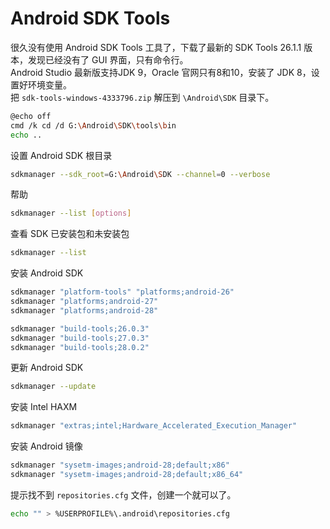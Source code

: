 # Android SDK Tools       
很久没有使用 Android SDK Tools 工具了，下载了最新的 SDK Tools 26.1.1 版本，发现已经没有了 GUI 界面，只有命令行。        
Android Studio 最新版支持JDK 9，Oracle 官网只有8和10，安装了 JDK 8，设置好环境变量。            
把 `sdk-tools-windows-4333796.zip` 解压到 `\Android\SDK` 目录下。         
```sh
@echo off
cmd /k cd /d G:\Android\SDK\tools\bin
echo ..
```
设置 Android SDK 根目录       
```sh
sdkmanager --sdk_root=G:\Android\SDK --channel=0 --verbose
```
帮助          
```sh
sdkmanager --list [options]
```
查看 SDK 已安装包和未安装包          
```sh
sdkmanager --list
```
安装 Android SDK          
```sh
sdkmanager "platform-tools" "platforms;android-26"
sdkmanager "platforms;android-27"
sdkmanager "platforms;android-28"
```
```sh
sdkmanager "build-tools;26.0.3"
sdkmanager "build-tools;27.0.3"
sdkmanager "build-tools;28.0.2"
```
更新 Android SDK        
```sh
sdkmanager --update
```
安装 Intel HAXM  
```sh
sdkmanager "extras;intel;Hardware_Accelerated_Execution_Manager"
```
安装 Android 镜像         
```sh
sdkmanager "sysetm-images;android-28;default;x86"
sdkmanager "sysetm-images;android-28;default;x86_64"
```
提示找不到 `repositories.cfg` 文件，创建一个就可以了。        
```sh
echo "" > %USERPROFILE%\.android\repositories.cfg
```
